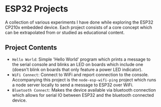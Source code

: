 # ESP32 Projects

A collection of various experiments I have done while exploring the ESP32 CP210x embedded device. Each project consists of a core concept which can be extrapolated from or studied as educational content.

## Project Contents

- `Hello World`: Simple 'Hello World' program which prints a message to the serial console and blinks an LED on boards which include one (doesn't blink on boards that only feature a power LED indicator).
- `WiFi Connect`: Connect to WiFi and report connection to the console. Accompanying this project is the `node-esp-wifi-ping` project which runs a node server locally to send a message to ESP32 over WiFi.
- `Bluetooth Connect`: Makes the device available via bluetooth connection which allows for serial IO between ESP32 and the bluetooth connected device.